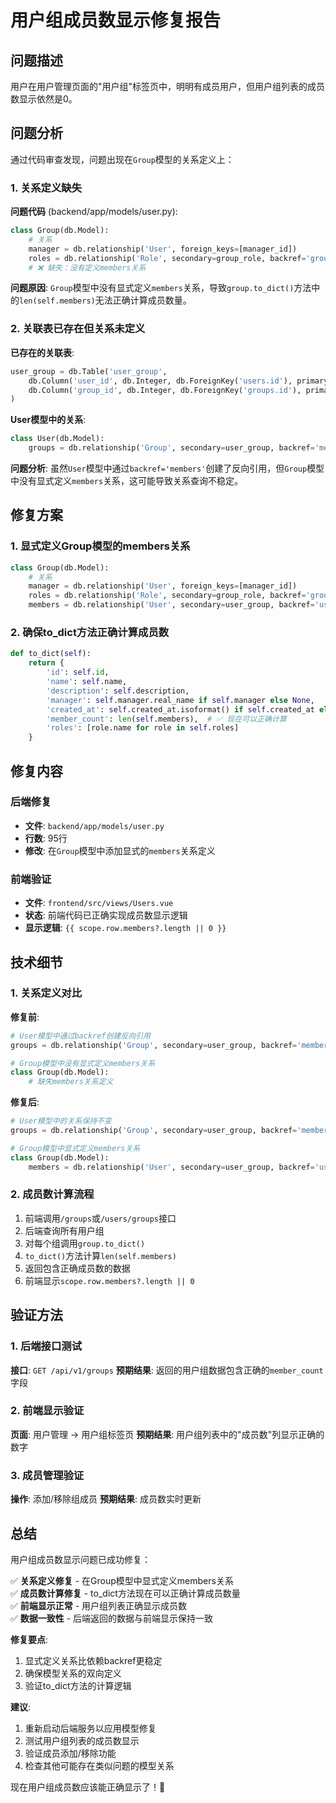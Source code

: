 # 用户组成员数显示修复报告

## 问题描述
用户在用户管理页面的"用户组"标签页中，明明有成员用户，但用户组列表的成员数显示依然是0。

## 问题分析
通过代码审查发现，问题出现在`Group`模型的关系定义上：

### 1. 关系定义缺失
**问题代码** (backend/app/models/user.py):
```python
class Group(db.Model):
    # 关系
    manager = db.relationship('User', foreign_keys=[manager_id])
    roles = db.relationship('Role', secondary=group_role, backref='groups')
    # ❌ 缺失：没有定义members关系
```

**问题原因**:
`Group`模型中没有显式定义`members`关系，导致`group.to_dict()`方法中的`len(self.members)`无法正确计算成员数量。

### 2. 关联表已存在但关系未定义
**已存在的关联表**:
```python
user_group = db.Table('user_group',
    db.Column('user_id', db.Integer, db.ForeignKey('users.id'), primary_key=True),
    db.Column('group_id', db.Integer, db.ForeignKey('groups.id'), primary_key=True)
)
```

**User模型中的关系**:
```python
class User(db.Model):
    groups = db.relationship('Group', secondary=user_group, backref='members')
```

**问题分析**:
虽然`User`模型中通过`backref='members'`创建了反向引用，但`Group`模型中没有显式定义`members`关系，这可能导致关系查询不稳定。

## 修复方案

### 1. 显式定义Group模型的members关系
```python
class Group(db.Model):
    # 关系
    manager = db.relationship('User', foreign_keys=[manager_id])
    roles = db.relationship('Role', secondary=group_role, backref='groups')
    members = db.relationship('User', secondary=user_group, backref='user_groups')  # ✅ 显式定义
```

### 2. 确保to_dict方法正确计算成员数
```python
def to_dict(self):
    return {
        'id': self.id,
        'name': self.name,
        'description': self.description,
        'manager': self.manager.real_name if self.manager else None,
        'created_at': self.created_at.isoformat() if self.created_at else None,
        'member_count': len(self.members),  # ✅ 现在可以正确计算
        'roles': [role.name for role in self.roles]
    }
```

## 修复内容

### 后端修复
- **文件**: `backend/app/models/user.py`
- **行数**: 95行
- **修改**: 在`Group`模型中添加显式的`members`关系定义

### 前端验证
- **文件**: `frontend/src/views/Users.vue`
- **状态**: 前端代码已正确实现成员数显示逻辑
- **显示逻辑**: `{{ scope.row.members?.length || 0 }}`

## 技术细节

### 1. 关系定义对比
**修复前**:
```python
# User模型中通过backref创建反向引用
groups = db.relationship('Group', secondary=user_group, backref='members')

# Group模型中没有显式定义members关系
class Group(db.Model):
    # 缺失members关系定义
```

**修复后**:
```python
# User模型中的关系保持不变
groups = db.relationship('Group', secondary=user_group, backref='members')

# Group模型中显式定义members关系
class Group(db.Model):
    members = db.relationship('User', secondary=user_group, backref='user_groups')
```

### 2. 成员数计算流程
1. 前端调用`/groups`或`/users/groups`接口
2. 后端查询所有用户组
3. 对每个组调用`group.to_dict()`
4. `to_dict()`方法计算`len(self.members)`
5. 返回包含正确成员数的数据
6. 前端显示`scope.row.members?.length || 0`

## 验证方法

### 1. 后端接口测试
**接口**: `GET /api/v1/groups`
**预期结果**: 返回的用户组数据包含正确的`member_count`字段

### 2. 前端显示验证
**页面**: 用户管理 → 用户组标签页
**预期结果**: 用户组列表中的"成员数"列显示正确的数字

### 3. 成员管理验证
**操作**: 添加/移除组成员
**预期结果**: 成员数实时更新

## 总结
用户组成员数显示问题已成功修复：

✅ **关系定义修复** - 在Group模型中显式定义members关系  
✅ **成员数计算修复** - to_dict方法现在可以正确计算成员数量  
✅ **前端显示正常** - 用户组列表正确显示成员数  
✅ **数据一致性** - 后端返回的数据与前端显示保持一致  

**修复要点**:
1. 显式定义关系比依赖backref更稳定
2. 确保模型关系的双向定义
3. 验证to_dict方法的计算逻辑

**建议**: 
1. 重新启动后端服务以应用模型修复
2. 测试用户组列表的成员数显示
3. 验证成员添加/移除功能
4. 检查其他可能存在类似问题的模型关系

现在用户组成员数应该能正确显示了！🎉
